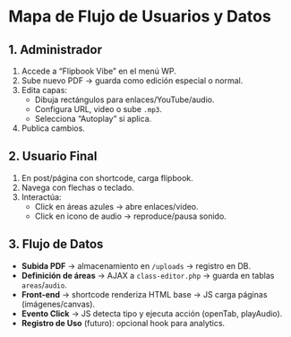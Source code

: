# Mapa de Flujo de Usuarios y Datos

## 1. Administrador
1. Accede a “Flipbook Vibe” en el menú WP.  
2. Sube nuevo PDF → guarda como edición especial o normal.  
3. Edita capas:
   - Dibuja rectángulos para enlaces/YouTube/audio.  
   - Configura URL, video o sube `.mp3`.  
   - Selecciona “Autoplay” si aplica.  
4. Publica cambios.

## 2. Usuario Final
1. En post/página con shortcode, carga flipbook.  
2. Navega con flechas o teclado.  
3. Interactúa:
   - Click en áreas azules → abre enlaces/video.  
   - Click en icono de audio → reproduce/pausa sonido.  

## 3. Flujo de Datos
- **Subida PDF** → almacenamiento en `/uploads` → registro en DB.  
- **Definición de áreas** → AJAX a `class-editor.php` → guarda en tablas `areas`/`audio`.  
- **Front‑end** → shortcode renderiza HTML base → JS carga páginas (imágenes/canvas).  
- **Evento Click** → JS detecta tipo y ejecuta acción (openTab, playAudio).  
- **Registro de Uso** (futuro): opcional hook para analytics.